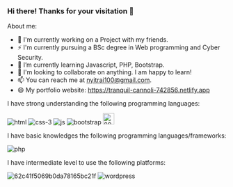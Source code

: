 ### Hi there! Thanks for your visitation  👋
 
About me:
- 🔭 I'm currently working on a Project with my friends.
- ⚡  I'm currently pursuing a BSc degree in Web programming and Cyber Security.
- 🌱 I’m currently learning Javascript, PHP, Bootstrap.
- 👯 I'm looking to collaborate on anything. I am happy to learn!
- 📫 You can reach me at nyitrai100@gmail.com.
- 😄  My portfolio website: https://tranquil-cannoli-742856.netlify.app 


I have strong understanding the following programming languages:

 ![html](https://user-images.githubusercontent.com/114404371/236672584-a20b6917-1f5c-471f-84b5-2ec7bdffe79a.png)
![css-3](https://user-images.githubusercontent.com/114404371/236672528-45eae7c3-12e3-4974-b157-921bba946689.png)
![js](https://user-images.githubusercontent.com/114404371/236672555-03915499-87ca-49d5-9d2a-dcd2c5d327df.png)
![bootstrap](https://user-images.githubusercontent.com/114404371/236672641-bb9bd530-f95d-460b-836d-e0b58e2b188d.png)
<img width="26" alt="89711240-4172a200-d989-11ea-8d51-4aaf922fa407" src="https://github.com/nyitrai100/nyitrai100/assets/114404371/d4bc67a0-0464-4683-85fb-735e5e85fa90">



I have basic knowledges the following programming languages/frameworks:

![php](https://user-images.githubusercontent.com/114404371/236672695-2ee5f249-6194-44f2-83e7-5738d514c63f.png)

I have intermediate level to use the following platforms:

![62c41f5069b0da78165bc21f](https://user-images.githubusercontent.com/114404371/236673561-9f1a60dd-7e65-4139-8b65-70ea21b7842a.png)
![wordpress](https://user-images.githubusercontent.com/114404371/236673427-cdf230c4-6c04-4ef4-8878-c3ab9f55b0d1.png)







